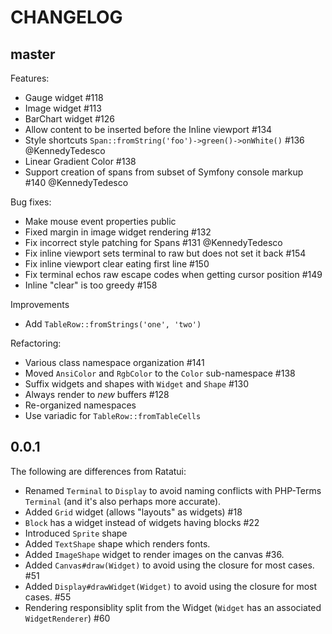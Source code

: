 CHANGELOG
=========

## master

Features:

- Gauge widget #118
- Image widget #113
- BarChart widget #126
- Allow content to be inserted before the Inline viewport #134
- Style shortcuts `Span::fromString('foo')->green()->onWhite()` #136 @KennedyTedesco
- Linear Gradient Color #138
- Support creation of spans from subset of Symfony console markup #140 @KennedyTedesco

Bug fixes:

- Make mouse event properties public
- Fixed margin in image widget rendering #132
- Fix incorrect style patching for Spans #131 @KennedyTedesco
- Fix inline viewport sets terminal to raw but does not set it back #154 
- Fix inline viewport clear eating first line #150
- Fix terminal echos raw escape codes when getting cursor position #149 
- Inline "clear" is too greedy #158

Improvements

- Add `TableRow::fromStrings('one', 'two')`

Refactoring:

- Various class namespace organization #141
- Moved `AnsiColor` and `RgbColor` to the `Color` sub-namespace #138
- Suffix widgets and shapes with `Widget` and `Shape` #130
- Always render to _new_ buffers #128
- Re-organized namespaces
- Use variadic for `TableRow::fromTableCells`

## 0.0.1

The following are differences from Ratatui:

- Renamed `Terminal` to `Display` to avoid naming conflicts with PHP-Terms
  `Terminal` (and it's also perhaps more accurate).
- Added `Grid` widget (allows "layouts" as widgets) #18
- `Block` has a widget instead of widgets having blocks #22
- Introduced `Sprite` shape
- Added `TextShape` shape which renders fonts.
- Added `ImageShape` widget to render images on the canvas #36.
- Added `Canvas#draw(Widget)` to avoid using the closure for most cases. #51
- Added `Display#drawWidget(Widget)` to avoid using the closure for most cases. #55
- Rendering responsiblity split from the Widget (`Widget` has an associated  `WidgetRenderer`) #60


